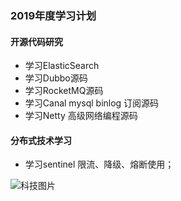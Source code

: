 ### 2019年度学习计划
#### 开源代码研究
- 学习ElasticSearch
- 学习Dubbo源码
- 学习RocketMQ源码
- 学习Canal mysql binlog 订阅源码
- 学习Netty 高级网络编程源码

#### 分布式技术学习
- 学习sentinel 限流、降级、熔断使用；

![科技图片](/img/tech.jpg)
